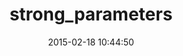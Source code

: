 ---
layout: post
title:  "strong_parameters"
repo:   "rails/strong_parameters"
date:   2015-02-18 10:44:50
gemurl: https://github.com/rails/strong_parameters
---